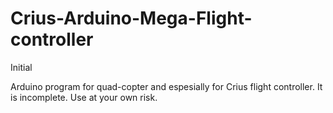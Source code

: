 # Crius-Arduino-Mega-Flight-controller
Initial

Arduino program for quad-copter and espesially for Crius flight controller.
It is incomplete.
Use at your own risk.
